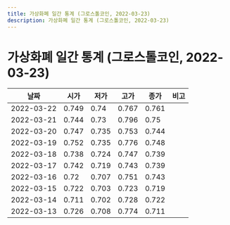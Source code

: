 ```yaml
---
title: 가상화폐 일간 통계 (그로스톨코인, 2022-03-23)
description: 가상화폐 일간 통계 (그로스톨코인, 2022-03-23)
---
```



가상화폐 일간 통계 (그로스톨코인, 2022-03-23)
===

|날짜|시가|저가|고가|종가|비고|
|--|--|--|--|--|--|
|2022-03-22|0.749|0.74|0.767|0.761|    |
|2022-03-21|0.744|0.73|0.796|0.75|    |
|2022-03-20|0.747|0.735|0.753|0.744|    |
|2022-03-19|0.752|0.735|0.776|0.748|    |
|2022-03-18|0.738|0.724|0.747|0.739|    |
|2022-03-17|0.742|0.719|0.743|0.739|    |
|2022-03-16|0.72|0.707|0.751|0.743|    |
|2022-03-15|0.722|0.703|0.723|0.719|    |
|2022-03-14|0.711|0.702|0.728|0.722|    |
|2022-03-13|0.726|0.708|0.774|0.711|    |
